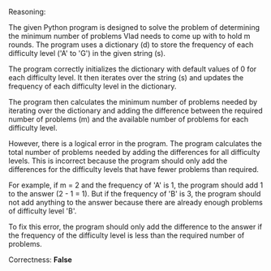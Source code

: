 Reasoning:

The given Python program is designed to solve the problem of determining the minimum number of problems Vlad needs to come up with to hold m rounds. The program uses a dictionary (d) to store the frequency of each difficulty level ('A' to 'G') in the given string (s).

The program correctly initializes the dictionary with default values of 0 for each difficulty level. It then iterates over the string (s) and updates the frequency of each difficulty level in the dictionary.

The program then calculates the minimum number of problems needed by iterating over the dictionary and adding the difference between the required number of problems (m) and the available number of problems for each difficulty level.

However, there is a logical error in the program. The program calculates the total number of problems needed by adding the differences for all difficulty levels. This is incorrect because the program should only add the differences for the difficulty levels that have fewer problems than required.

For example, if m = 2 and the frequency of 'A' is 1, the program should add 1 to the answer (2 - 1 = 1). But if the frequency of 'B' is 3, the program should not add anything to the answer because there are already enough problems of difficulty level 'B'.

To fix this error, the program should only add the difference to the answer if the frequency of the difficulty level is less than the required number of problems.

Correctness: **False**